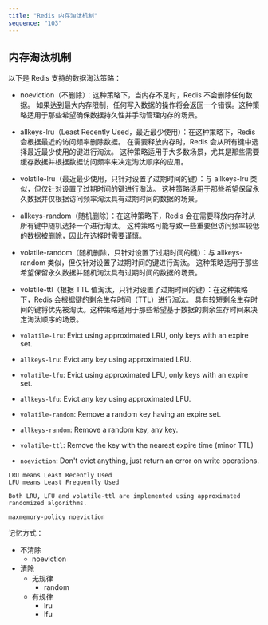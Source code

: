 ```yaml
---
title: "Redis 内存淘汰机制"
sequence: "103"
---
```


## 内存淘汰机制

以下是 Redis 支持的数据淘汰策略：

- noeviction（不删除）：这种策略下，当内存不足时，Redis 不会删除任何数据。
  如果达到最大内存限制，任何写入数据的操作将会返回一个错误。这种策略适用于那些希望确保数据持久性并手动管理内存的场景。
- allkeys-lru（Least Recently Used，最近最少使用）：在这种策略下，Redis 会根据最近的访问频率删除数据。
  在需要释放内存时，Redis 会从所有键中选择最近最少使用的键进行淘汰。
  这种策略适用于大多数场景，尤其是那些需要缓存数据并根据数据访问频率来决定淘汰顺序的应用。
- volatile-lru（最近最少使用，只针对设置了过期时间的键）：与 allkeys-lru 类似，但仅针对设置了过期时间的键进行淘汰。
  这种策略适用于那些希望保留永久数据并仅根据访问频率淘汰具有过期时间的数据的场景。
- allkeys-random（随机删除）：在这种策略下，Redis 会在需要释放内存时从所有键中随机选择一个进行淘汰。
  这种策略可能导致一些重要但访问频率较低的数据被删除，因此在选择时需要谨慎。
- volatile-random（随机删除，只针对设置了过期时间的键）：与 allkeys-random 类似，但仅针对设置了过期时间的键进行淘汰。
  这种策略适用于那些希望保留永久数据并随机淘汰具有过期时间的数据的场景。
- volatile-ttl（根据 TTL 值淘汰，只针对设置了过期时间的键）：在这种策略下，Redis 会根据键的剩余生存时间（TTL）进行淘汰。
  具有较短剩余生存时间的键将优先被淘汰。这种策略适用于那些希望基于数据的剩余生存时间来决定淘汰顺序的场景。

- `volatile-lru`: Evict using approximated LRU, only keys with an expire set.
- `allkeys-lru`: Evict any key using approximated LRU.
- `volatile-lfu`: Evict using approximated LFU, only keys with an expire set.
- `allkeys-lfu`: Evict any key using approximated LFU.
- `volatile-random`: Remove a random key having an expire set.
- `allkeys-random`: Remove a random key, any key.
- `volatile-ttl`: Remove the key with the nearest expire time (minor TTL)
- `noeviction`: Don't evict anything, just return an error on write operations.

```text
LRU means Least Recently Used
LFU means Least Frequently Used

Both LRU, LFU and volatile-ttl are implemented using approximated
randomized algorithms.

maxmemory-policy noeviction
```

记忆方式：

- 不清除
    - noeviction
- 清除
    - 无规律
        - random
    - 有规律
        - lru
        - lfu

